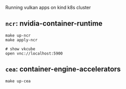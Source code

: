 Running vulkan apps on kind k8s cluster

## `ncr`: nvidia-container-runtime

```
make up-ncr
make apply-ncr

# show vkcube
open vnc://localhost:5900
```


## `cea`: container-engine-accelerators

```
make up-cea
```
